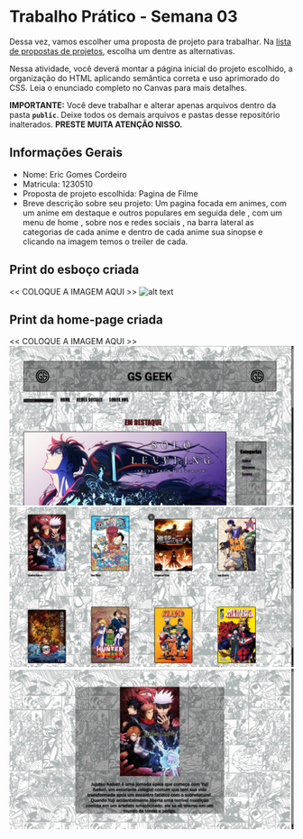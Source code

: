# Trabalho Prático - Semana 03

Dessa vez, vamos escolher uma proposta de projeto para trabalhar. Na [lista de propostas de projetos](propostas-projetos.md), escolha um dentre as alternativas.

Nessa atividade, você deverá montar a página inicial do projeto escolhido, a organização do HTML aplicando semântica correta e uso aprimorado do CSS. Leia o enunciado completo no Canvas para mais detalhes.

**IMPORTANTE:** Você deve trabalhar e alterar apenas arquivos dentro da pasta **`public`**. Deixe todos os demais arquivos e pastas desse repositório inalterados. **PRESTE MUITA ATENÇÃO NISSO.**

## Informações Gerais

- Nome: Eric Gomes Cordeiro
- Matricula: 1230510
- Proposta de projeto escolhida: Pagina de Filme
- Breve descrição sobre seu projeto:
 Um pagina focada em animes, com um anime em destaque e outros populares em seguida dele , com um menu de home , sobre nos e redes sociais , na barra lateral as categorias de cada anime e dentro de cada anime sua sinopse e clicando na imagem temos o treiler de cada.


## Print do esboço criada

<<  COLOQUE A IMAGEM AQUI >>
![alt text](<Imagem do WhatsApp de 2025-03-14 à(s) 22.40.40_783f25a0.jpg>)



## Print da home-page criada

<<  COLOQUE A IMAGEM AQUI >>
![alt text](<Captura de tela 2025-03-14 223652.png>)
![alt text](<Captura de tela 2025-03-14 223705.png>)
![alt text](<Captura de tela 2025-03-14 223719.png>)